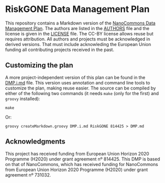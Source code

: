 # RiskGONE Data Management Plan

This repository contains a Markdown version of the [NanoCommons Data Management Plan](DMP.md). The authors are listed in the [AUTHORS](AUTHORS.md) file
and the license is given in the [LICENSE](LICENSE.md) file. The CC-BY license allows reuse but requires attribution. All authors and projects must
be acknowledged in derived versions. That must include acknowleding the European Union funding all contributing projects received in the past.

## Customizing the plan

A more project-independent version of this plan can be found in the [DMP.i.md](DMP.i.md) file. This version uses annotation and command line
tools to customize the plan, making reuse easier. The source can be compiled by either of the following two commands (it needs
`make` (only for the first) and `groovy` installed):

```shell
make
```

Or:

```shell
groovy createMarkdown.groovy DMP.i.md RiskGONE 814425 > DMP.md
```

## Acknowledgments

This project has received funding from European Union Horizon 2020 Programme (H2020) under grant agreement nº 814425.
This DMP is based on that of NanoCommons, which has received funding for NanoCommons from European Union Horizon 2020 Programme (H2020) under grant agreement nº 731032.
